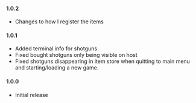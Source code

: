 #### 1.0.2
- Changes to how I register the items

#### 1.0.1
- Added terminal info for shotguns
- Fixed bought shotguns only being visible on host
- Fixed shotguns disappearing in item store when quitting to main menu and starting/loading a new game.

#### 1.0.0
- Initial release